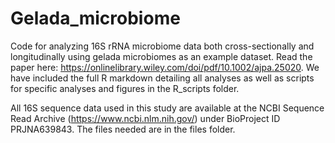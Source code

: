 # Gelada_microbiome
Code for analyzing 16S rRNA microbiome data both cross-sectionally and longitudinally using gelada microbiomes as an example dataset. Read the paper here: https://onlinelibrary.wiley.com/doi/pdf/10.1002/ajpa.25020. We have included the full R markdown detailing all analyses as well as scripts for specific analyses and figures in the R_scripts folder. 

All 16S sequence data used in this study are available at the NCBI Sequence Read Archive (https://www.ncbi.nlm.nih.gov/) under BioProject ID PRJNA639843. The files needed are in the files folder.
